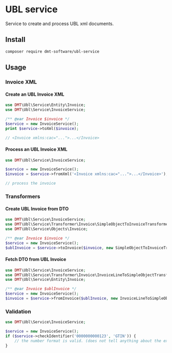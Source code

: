 # UBL service

Service to create and process UBL xml documents.

## Install
```bash
composer require dmt-software/ubl-service
```

## Usage

### Invoice XML 

#### Create an UBL Invoice XML

```php
use DMT\Ubl\Service\Entity\Invoice;
use DMT\Ubl\Service\InvoiceService;

/** @var Invoice $invoice */
$service = new InvoiceService();
print $service->toXml($invoice);

// <Invoice xmlns:cac="...">...</Invoice>
```

#### Process an UBL Invoice XML

```php
use DMT\Ubl\Service\InvoiceService;

$service = new InvoiceService();
$invoice = $service->fromXml('<Invoice xmlns:cac="...">...</Invoice>');

// process the invoice
```

### Transformers

#### Create UBL Invoice from DTO

```php
use DMT\Ubl\Service\InvoiceService;
use DMT\Ubl\Service\Transformer\Invoice\SimpleObjectToInvoiceTransformer;
use DMT\Ubl\Service\Objects\Invoice;

/** @var Invoice $invoice */
$service = new InvoiceService();
$ublInvoice = $service->toInvoice($invoice, new SimpleObjectToInvoiceTransformer());
```

#### Fetch DTO from UBL Invoice

```php
use DMT\Ubl\Service\InvoiceService;
use DMT\Ubl\Service\Transformer\Invoice\InvoiceLineToSimpleObjectTransformer;
use DMT\Ubl\Service\Entity\Invoice;

/** @var Invoice $ublInvoice */
$service = new InvoiceService();
$invoice = $service->fromInvoice($ublInvoice, new InvoiceLineToSimpleObjectTransformer());
```

### Validation

```php
use DMT\Ubl\Service\InvoiceService;

$service = new InvoiceService();
if ($service->checkIdentifier('0000000000123', 'GTIN')) {
    // the number format is valid. (does not tell anything about the existence)
}
```

